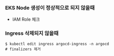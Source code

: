 ### EKS Node 생성이 정상적으로 되지 않을때
- IAM Role 체크

### Ingress 삭제되지 않을때
```shell
$ kubectl edit ingress argocd-ingress -n argocd
# finalizers 제거
```

